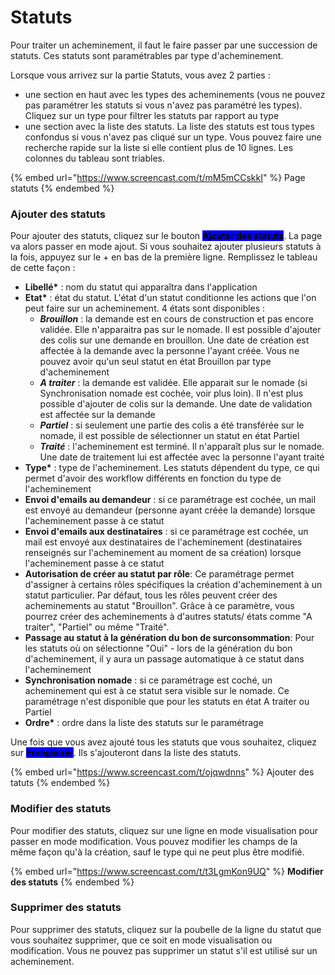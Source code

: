 # Statuts

Pour traiter un acheminement, il faut le faire passer par une succession de statuts. Ces statuts sont paramétrables par type d'acheminement.

Lorsque vous arrivez sur la partie Statuts, vous avez 2 parties :&#x20;

* une section en haut avec les types des acheminements (vous ne pouvez pas paramétrer les statuts si vous n'avez pas paramétré les types). Cliquez sur un type pour filtrer les statuts par rapport au type
* une section avec la liste des statuts. La liste des statuts est tous types confondus si vous n'avez pas cliqué sur un type. Vous pouvez faire une recherche rapide sur la liste si elle contient plus de 10 lignes. Les colonnes du tableau sont triables.&#x20;

{% embed url="https://www.screencast.com/t/mM5mCCskkI" %}
Page statuts
{% endembed %}

### **Ajouter des statuts**

Pour ajouter des statuts, cliquez sur le bouton <mark style="background-color:blue;">**Ajouter des statuts**</mark>. La page va alors passer en mode ajout. Si vous souhaitez ajouter plusieurs statuts à la fois, appuyez sur le + en bas de la première ligne. Remplissez le tableau de cette façon :&#x20;

* **Libellé\*** : nom du statut qui apparaîtra dans l'application
* **Etat\*** : état du statut. L'état d'un statut conditionne les actions que l'on peut faire sur un acheminement. 4 états sont disponibles :&#x20;
  * _**Brouillon**_ : la demande est en cours de construction et pas encore validée. Elle n'apparaitra pas sur le nomade. Il est possible d'ajouter des colis sur une demande en brouillon. Une date de création est affectée à la demande avec la personne l'ayant créée. Vous ne pouvez avoir qu'un seul statut en état Brouillon par type d'acheminement
  * _**A traiter**_ : la demande est validée. Elle apparait sur le nomade (si Synchronisation nomade est cochée, voir plus loin). Il n'est plus possible d'ajouter de colis sur la demande. Une date de validation est affectée sur la demande
  * _**Partiel**_ : si seulement une partie des colis a été transférée sur le nomade, il est possible de sélectionner un statut en état Partiel
  * _**Traité**_ : l'acheminement est terminé. Il n'apparaît plus sur le nomade. Une date de traitement lui est affectée avec la personne l'ayant traité
* **Type\*** : type de l'acheminement. Les statuts dépendent du type, ce qui permet d'avoir des workflow différents en fonction du type de l'acheminement
* **Envoi d'emails au demandeur** : si ce paramétrage est cochée, un mail est envoyé au demandeur (personne ayant créée la demande) lorsque l'acheminement passe à ce statut
* **Envoi d'emails aux destinataires** : si ce paramétrage est cochée, un mail est envoyé aux destinataires de l'acheminement (destinataires renseignés sur l'acheminement au moment de sa création) lorsque l'acheminement passe à ce statut
* **Autorisation de créer au statut par rôle**: Ce paramétrage permet d'assigner à certains rôles spécifiques la création d'acheminement à un statut particulier. Par défaut, tous les rôles peuvent créer des acheminements au statut "Brouillon". Grâce à ce paramètre, vous pourrez créer des acheminements à d'autres statuts/ états comme "A traiter", "Partiel" ou même "Traité".
* **Passage au statut à la génération du bon de surconsommation**: Pour les statuts où on sélectionne "Oui" - lors de la génération du bon d'acheminement, il y aura un passage automatique à ce statut dans l'acheminement
* **Synchronisation nomade** : si ce paramétrage est coché, un acheminement qui est à ce statut sera visible sur le nomade. Ce paramétrage n'est disponible que pour les statuts en état A traiter ou Partiel
* **Ordre\*** : ordre dans la liste des statuts sur le paramétrage

Une fois que vous avez ajouté tous les statuts que vous souhaitez, cliquez sur <mark style="background-color:blue;">**Enregistrer**</mark>. Ils s'ajouteront dans la liste des statuts.

{% embed url="https://www.screencast.com/t/ojqwdnns" %}
Ajouter des tatuts
{% endembed %}

### **Modifier des statuts**

Pour modifier des statuts, cliquez sur une ligne en mode visualisation pour passer en mode modification. Vous pouvez modifier les champs de la même façon qu'à la création, sauf le type qui ne peut plus être modifié.&#x20;

{% embed url="https://www.screencast.com/t/t3LgmKon9UQ" %}
**Modifier des statuts**
{% endembed %}

### **Supprimer des statuts**

Pour supprimer des statuts, cliquez sur la poubelle de la ligne du statut que vous souhaitez supprimer, que ce soit en mode visualisation ou modification. Vous ne pouvez pas supprimer un statut s'il est utilisé sur un acheminement.
